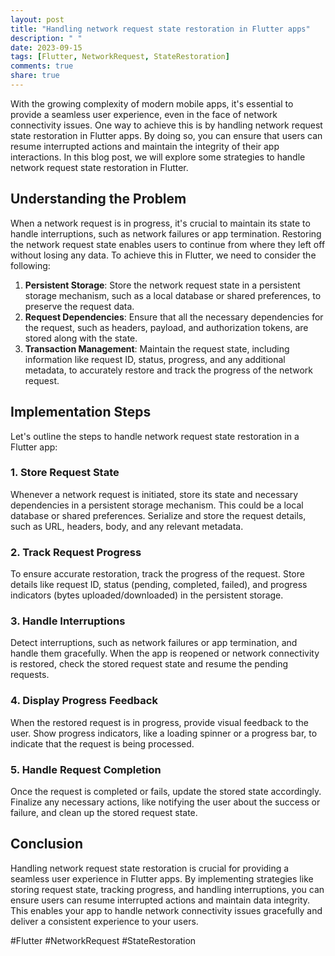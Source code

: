 ```yaml
---
layout: post
title: "Handling network request state restoration in Flutter apps"
description: " "
date: 2023-09-15
tags: [Flutter, NetworkRequest, StateRestoration]
comments: true
share: true
---
```


With the growing complexity of modern mobile apps, it's essential to provide a seamless user experience, even in the face of network connectivity issues. One way to achieve this is by handling network request state restoration in Flutter apps. By doing so, you can ensure that users can resume interrupted actions and maintain the integrity of their app interactions. In this blog post, we will explore some strategies to handle network request state restoration in Flutter.

## Understanding the Problem

When a network request is in progress, it's crucial to maintain its state to handle interruptions, such as network failures or app termination. Restoring the network request state enables users to continue from where they left off without losing any data. To achieve this in Flutter, we need to consider the following:

1. **Persistent Storage**: Store the network request state in a persistent storage mechanism, such as a local database or shared preferences, to preserve the request data.
2. **Request Dependencies**: Ensure that all the necessary dependencies for the request, such as headers, payload, and authorization tokens, are stored along with the state.
3. **Transaction Management**: Maintain the request state, including information like request ID, status, progress, and any additional metadata, to accurately restore and track the progress of the network request.

## Implementation Steps

Let's outline the steps to handle network request state restoration in a Flutter app:

### 1. Store Request State

Whenever a network request is initiated, store its state and necessary dependencies in a persistent storage mechanism. This could be a local database or shared preferences. Serialize and store the request details, such as URL, headers, body, and any relevant metadata.

### 2. Track Request Progress

To ensure accurate restoration, track the progress of the request. Store details like request ID, status (pending, completed, failed), and progress indicators (bytes uploaded/downloaded) in the persistent storage.

### 3. Handle Interruptions

Detect interruptions, such as network failures or app termination, and handle them gracefully. When the app is reopened or network connectivity is restored, check the stored request state and resume the pending requests.

### 4. Display Progress Feedback

When the restored request is in progress, provide visual feedback to the user. Show progress indicators, like a loading spinner or a progress bar, to indicate that the request is being processed.

### 5. Handle Request Completion

Once the request is completed or fails, update the stored state accordingly. Finalize any necessary actions, like notifying the user about the success or failure, and clean up the stored request state.

## Conclusion

Handling network request state restoration is crucial for providing a seamless user experience in Flutter apps. By implementing strategies like storing request state, tracking progress, and handling interruptions, you can ensure users can resume interrupted actions and maintain data integrity. This enables your app to handle network connectivity issues gracefully and deliver a consistent experience to your users.

#Flutter #NetworkRequest #StateRestoration